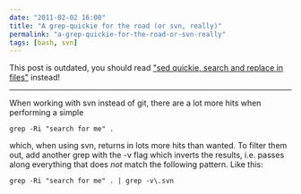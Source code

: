 ```yaml
---
date: "2011-02-02 16:00"
title: "A grep-quickie for the road (or svn, really)"
permalink: "a-grep-quickie-for-the-road-or-svn-really"
tags: [bash, svn]
---
```


This post is outdated, you should read ["sed quickie, search and replace in files"](/sed-quickie-search-replace-files) instead!

-----

When working with svn instead of git, there are a lot more hits when performing a simple

```shell
grep -Ri "search for me" .
```

which, when using svn, returns in lots more hits than wanted. To filter them out, add another grep with the -v flag which inverts the results, i.e. passes along everything that does <em>not</em> match the following pattern. Like this:

```shell
grep -Ri "search for me" . | grep -v\.svn
```
